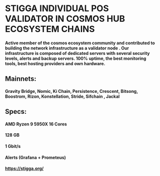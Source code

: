 # STIGGA INDIVIDUAL POS VALIDATOR IN COSMOS HUB ECOSYSTEM CHAINS  

#### Active member of the cosmos ecosystem community and contributed to building the network infrastructure as a validator node . Our infrastructure is composed of dedicated servers with several security levels, alerts and backup servers. 100% uptime, the best monitoring tools, best hosting providers and own hardware.

## Mainnets: 

#### Gravity Bridge, Nomic, Ki Chain, Persistence, Crescent, Bitsong, Boostrom, Rizon, Konstellation, Stride, Sifchain , Jackal


## Specs:

#### AMD Ryzen 9 5950X 16 Cores

#### 128 GB 

#### 1 Gbit/s 

#### Alerts (Grafana + Prometeus)

#### https://stigga.org/
